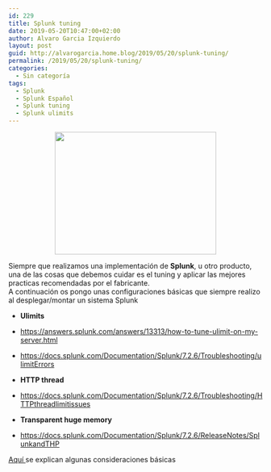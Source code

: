 ```yaml
---
id: 229
title: Splunk tuning
date: 2019-05-20T10:47:00+02:00
author: Alvaro Garcia Izquierdo
layout: post
guid: http://alvarogarcia.home.blog/2019/05/20/splunk-tuning/
permalink: /2019/05/20/splunk-tuning/
categories:
  - Sin categoría
tags:
  - Splunk
  - Splunk Español
  - Splunk tuning
  - Splunk ulimits
---
```

<div class="separator" style="clear:both;text-align:center;">
  <a href="https://agarciaizquierdo.github.io/2019/05/20/splunk-tuning/" style="margin-left:1em;margin-right:1em;"><img border="0" height="243" src="https://3.bp.blogspot.com/-UveTvDXRjBU/XNrT03LazQI/AAAAAAABPRY/ok--aW6MAcMxsByDlh8KYZ0pB_aPOIUwACLcBGAs/s320/performance-tunning_0.jpg" width="320" /></a>
</div>

Siempre que realizamos una implementación de **Splunk**, u otro producto, una de las cosas que debemos cuidar es el tuning y aplicar las mejores practicas recomendadas por el fabricante.  
A continuación os pongo unas configuraciones básicas que siempre realizo al desplegar/montar un sistema Splunk



  * **Ulimits**
  * <https://answers.splunk.com/answers/13313/how-to-tune-ulimit-on-my-server.html>
  * <https://docs.splunk.com/Documentation/Splunk/7.2.6/Troubleshooting/ulimitErrors>

  * **HTTP thread**
  * <https://docs.splunk.com/Documentation/Splunk/7.2.6/Troubleshooting/HTTPthreadlimitissues>

  * **Transparent huge memory**
  * <https://docs.splunk.com/Documentation/Splunk/7.2.6/ReleaseNotes/SplunkandTHP>

<div>
  <a href="https://docs.splunk.com/Documentation/Splunk/7.2.6/Admin/OptimizeSplunkforpeakperformance" target="_blank" rel="noopener noreferrer">Aquí </a>se explican algunas consideraciones básicas
</div>
